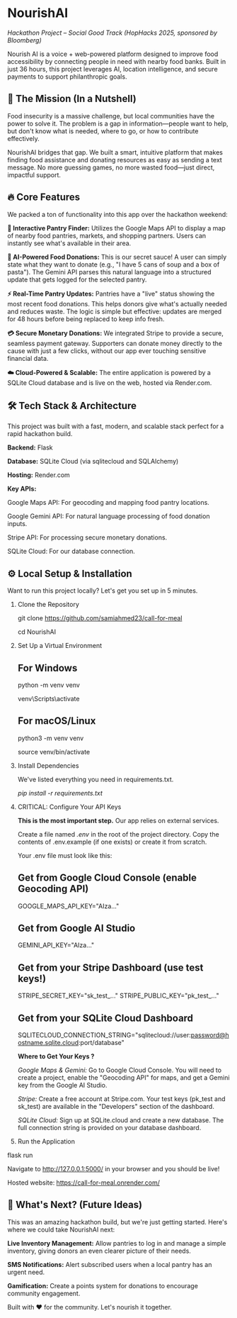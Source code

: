 # NourishAI

*Hackathon Project – Social Good Track (HopHacks 2025, sponsored by Bloomberg)*

Nourish AI is a voice + web-powered platform designed to improve food accessibility by connecting people in need with nearby food banks. Built in just 36 hours, this project leverages AI, location intelligence, and secure payments to support philanthropic goals.


## 🚀 The Mission (In a Nutshell)
Food insecurity is a massive challenge, but local communities have the power to solve it. The problem is a gap in information—people want to help, but don't know what is needed, where to go, or how to contribute effectively.

NourishAI bridges that gap. We built a smart, intuitive platform that makes finding food assistance and donating resources as easy as sending a text message. No more guessing games, no more wasted food—just direct, impactful support.


## 🔥 Core Features

We packed a ton of functionality into this app over the hackathon weekend:

**📍 Interactive Pantry Finder:** Utilizes the Google Maps API to display a map of nearby food pantries, markets, and shopping partners. Users can instantly see what's available in their area.

**🤖 AI-Powered Food Donations:** This is our secret sauce! A user can simply state what they want to donate (e.g., "I have 5 cans of soup and a box of pasta"). The Gemini API parses this natural language into a structured update that gets logged for the selected pantry.

**⚡️ Real-Time Pantry Updates:** Pantries have a "live" status showing the most recent food donations. This helps donors give what's actually needed and reduces waste. The logic is simple but effective: updates are merged for 48 hours before being replaced to keep info fresh.

**💳 Secure Monetary Donations:** We integrated Stripe to provide a secure, seamless payment gateway. Supporters can donate money directly to the cause with just a few clicks, without our app ever touching sensitive financial data.

**☁️ Cloud-Powered & Scalable:** The entire application is powered by a SQLite Cloud database and is live on the web, hosted via Render.com.


## 🛠️ Tech Stack & Architecture
This project was built with a fast, modern, and scalable stack perfect for a rapid hackathon build.

**Backend:** Flask

**Database:** SQLite Cloud (via sqlitecloud and SQLAlchemy)

**Hosting:** Render.com

**Key APIs:**

Google Maps API: For geocoding and mapping food pantry locations.

Google Gemini API: For natural language processing of food donation inputs.

Stripe API: For processing secure monetary donations.

SQLite Cloud: For our database connection.


## ⚙️ Local Setup & Installation
Want to run this project locally? Let's get you set up in 5 minutes.

1. Clone the Repository

    git clone https://github.com/samiahmed23/call-for-meal

    cd NourishAI

2. Set Up a Virtual Environment
    ## For Windows
    python -m venv venv

    venv\Scripts\activate

    ## For macOS/Linux
    python3 -m venv venv

    source venv/bin/activate

3. Install Dependencies

    We've listed everything you need in requirements.txt.

    *pip install -r requirements.txt*

4. CRITICAL: Configure Your API Keys

    **This is the most important step.** Our app relies on external services.

    Create a file named *.env* in the root of the project directory. Copy the contents of .env.example (if one exists) or create it from scratch.

    Your .env file must look like this:

    ## Get from Google Cloud Console (enable Geocoding API)
    GOOGLE_MAPS_API_KEY="AIza..."

    ## Get from Google AI Studio
    GEMINI_API_KEY="AIza..."

    ## Get from your Stripe Dashboard (use test keys!)
    STRIPE_SECRET_KEY="sk_test_..."
    STRIPE_PUBLIC_KEY="pk_test_..."

    ## Get from your SQLite Cloud Dashboard
    SQLITECLOUD_CONNECTION_STRING="sqlitecloud://user:password@hostname.sqlite.cloud:port/database"


    **Where to Get Your Keys ?**

    *Google Maps & Gemini:* Go to Google Cloud Console. You will need to create a project, enable the "Geocoding API" for maps, and get a Gemini key from the Google AI Studio.

    *Stripe:* Create a free account at Stripe.com. Your test keys (pk_test and sk_test) are available in the "Developers" section of the dashboard.

    *SQLite Cloud:* Sign up at SQLite.cloud and create a new database. The full connection string is provided on your database dashboard.

5. Run the Application

flask run

Navigate to http://127.0.0.1:5000/ in your browser and you should be live!

Hosted website: https://call-for-meal.onrender.com/

## 🚀 What's Next? (Future Ideas)

This was an amazing hackathon build, but we're just getting started. Here's where we could take NourishAI next:

**Live Inventory Management:** Allow pantries to log in and manage a simple inventory, giving donors an even clearer picture of their needs.

**SMS Notifications:** Alert subscribed users when a local pantry has an urgent need.

**Gamification:** Create a points system for donations to encourage community engagement.

Built with ❤️ for the community. Let's nourish it together.